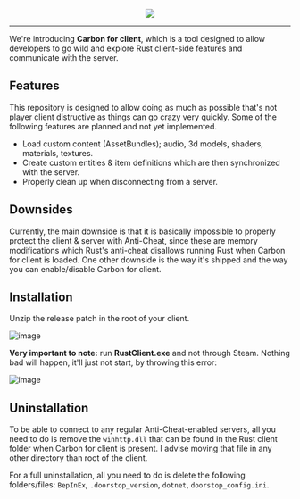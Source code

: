 <p align="center">
  <img src="https://codefling.com/uploads/monthly_2023_03/image.thumb.png.276343ad1b15a658368a7ae6e252172f.png" />
</p>
<hr />

We're introducing <b>Carbon for client</b>, which is a tool designed to allow developers to go wild and explore Rust client-side features and communicate with the server.

## Features

This repository is designed to allow doing as much as possible that's not player client distructive as things can go crazy very quickly. Some of the following features are planned and not yet implemented.

- Load custom content (AssetBundles); audio, 3d models, shaders, materials, textures.
- Create custom entities & item definitions which are then synchronized with the server.
- Properly clean up when disconnecting from a server.

## Downsides

Currently, the main downside is that it is basically impossible to properly protect the client & server with Anti-Cheat, since these are memory modifications which Rust's anti-cheat disallows running Rust when Carbon for client is loaded.
One other downside is the way it's shipped and the way you can enable/disable Carbon for client.

## Installation

Unzip the release patch in the root of your client. 

![image](https://github.com/CarbonCommunity/Carbon.Client/assets/22857337/abe3293f-a5cc-418c-a9ed-2b3427d65d4c)


<b>Very important to note:</b> run <b>RustClient.exe</b> and not through Steam. Nothing bad will happen, it'll just not start, by throwing this error:

![image](https://github.com/CarbonCommunity/Carbon.Client/assets/22857337/dd9ea3d5-e6cd-4bf7-b700-5aa6f7e5dec0)


## Uninstallation

To be able to connect to any regular Anti-Cheat-enabled servers, all you need to do is remove the `winhttp.dll` that can be found in the Rust client folder when Carbon for client is present. I advise moving that file in any other directory than root of the client.

For a full uninstallation, all you need to do is delete the following folders/files: `BepInEx`, `.doorstop_version`, `dotnet`, `doorstop_config.ini`.
